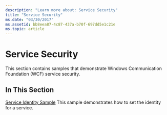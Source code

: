 ```yaml
---
description: "Learn more about: Service Security"
title: "Service Security"
ms.date: "03/30/2017"
ms.assetid: bb8eea87-4c87-437a-b70f-697dd5e1c21e
ms.topic: article
---
```

# Service Security

This section contains samples that demonstrate Windows Communication Foundation (WCF) service security.

## In This Section

 [Service Identity Sample](service-identity-sample.md)
This sample demonstrates how to set the identity for a service.
